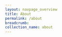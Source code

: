 ```yaml
---
layout: navpage_overview
title: About
permalink: /about
breadcrumb: 
collection_name: about
---
```

